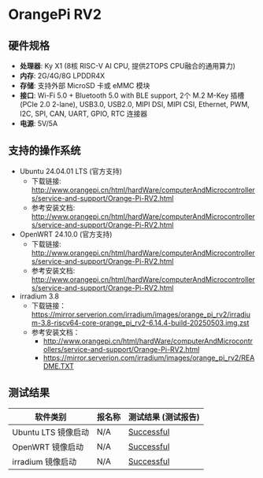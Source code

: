# OrangePi RV2

## 硬件规格

- **处理器**: Ky X1 (8核 RISC-V AI CPU, 提供2TOPS CPU融合的通用算力)
- **内存**: 2G/4G/8G LPDDR4X
- **存储**: 支持外部 MicroSD 卡或 eMMC 模块
- **接口**: Wi-Fi 5.0 + Bluetooth 5.0 with BLE support, 2个 M.2 M-Key 插槽
(PCIe 2.0 2-lane), USB3.0, USB2.0, MIPI DSI, MIPI CSI, Ethernet, PWM, I2C, SPI, CAN, UART, GPIO, RTC 连接器
- **电源**: 5V/5A

## 支持的操作系统

- Ubuntu 24.04.01 LTS (官方支持)
  - 下载链接: <http://www.orangepi.cn/html/hardWare/computerAndMicrocontrollers/service-and-support/Orange-Pi-RV2.html>
  - 参考安装文档: <http://www.orangepi.cn/html/hardWare/computerAndMicrocontrollers/service-and-support/Orange-Pi-RV2.html>
- OpenWRT 24.10.0 (官方支持)
  - 下载链接: <http://www.orangepi.cn/html/hardWare/computerAndMicrocontrollers/service-and-support/Orange-Pi-RV2.html>
  - 参考安装文档: <http://www.orangepi.cn/html/hardWare/computerAndMicrocontrollers/service-and-support/Orange-Pi-RV2.html>
- irradium 3.8
  - 下载链接：<https://mirror.serverion.com/irradium/images/orange_pi_rv2/irradium-3.8-riscv64-core-orange_pi_rv2-6.14.4-build-20250503.img.zst>
  - 参考安装文档：
    - <http://www.orangepi.cn/html/hardWare/computerAndMicrocontrollers/service-and-support/Orange-Pi-RV2.html>
    - <https://mirror.serverion.com/irradium/images/orange_pi_rv2/README.TXT>

## 测试结果

| 软件类别               | 报名称            | 测试结果 (测试报告)                             |
| --------------------- | ---------------- | ---------------------------------------------- |
| Ubuntu LTS 镜像启动    | N/A              | [Successful][Ubuntu LTS]                       |
| OpenWRT 镜像启动       | N/A              | [Successful][OpenWRT]                          |
| irradium 镜像启动      | N/A              | [Successful][irradium]                         |

[Ubuntu LTS]: ./Ubuntu/README_LTS_zh.md
[OpenWRT]: ./OpenWRT/README_zh.md
[irradium]: ./irradium/README_zh.md

